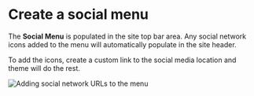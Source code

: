 # Create a social menu

The **Social Menu** is populated in the site top bar area. Any social network icons added to the menu will automatically populate in the site header.

To add the icons, create a custom link to the social media location and theme will do the rest.

![Adding social network URLs to the menu](img/social-menu.jpg)
